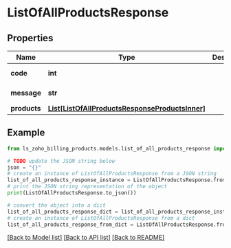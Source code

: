 # ListOfAllProductsResponse


## Properties

Name | Type | Description | Notes
------------ | ------------- | ------------- | -------------
**code** | **int** |  | [optional] [readonly] 
**message** | **str** |  | [optional] [readonly] 
**products** | [**List[ListOfAllProductsResponseProductsInner]**](ListOfAllProductsResponseProductsInner.md) |  | [optional] 

## Example

```python
from ls_zoho_billing_products.models.list_of_all_products_response import ListOfAllProductsResponse

# TODO update the JSON string below
json = "{}"
# create an instance of ListOfAllProductsResponse from a JSON string
list_of_all_products_response_instance = ListOfAllProductsResponse.from_json(json)
# print the JSON string representation of the object
print(ListOfAllProductsResponse.to_json())

# convert the object into a dict
list_of_all_products_response_dict = list_of_all_products_response_instance.to_dict()
# create an instance of ListOfAllProductsResponse from a dict
list_of_all_products_response_from_dict = ListOfAllProductsResponse.from_dict(list_of_all_products_response_dict)
```
[[Back to Model list]](../README.md#documentation-for-models) [[Back to API list]](../README.md#documentation-for-api-endpoints) [[Back to README]](../README.md)



